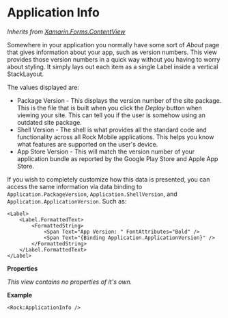 # Application Info

_Inherits from_ [_Xamarin.Forms.ContentView_](https://docs.microsoft.com/en-us/dotnet/api/xamarin.forms.contentview)

Somewhere in your application you normally have some sort of _About_ page that gives information about your app, such as version numbers. This view provides those version numbers in a quick way without you having to worry about styling. It simply lays out each item as a single Label inside a vertical StackLayout.

The values displayed are:

* Package Version - This displays the version number of the site package. This is the file that is built when you click the _Deploy_ button when viewing your site. This can tell you if the user is somehow using an outdated site package.
* Shell Version - The shell is what provides all the standard code and functionality across all Rock Mobile applications. This helps you know what features are supported on the user's device.
* App Store Version - This will match the version number of your application bundle as reported by the Google Play Store and Apple App Store.

If you wish to completely customize how this data is presented, you can access the same information via data binding to `Application.PackageVersion`, `Application.ShellVersion`, and `Application.ApplicationVersion`. Such as:

```markup
<Label>
    <Label.FormattedText>
        <FormattedString>
            <Span Text="App Version: " FontAttributes="Bold" />
            <Span Text="{Binding Application.ApplicationVersion}" />
        </FormattedString>
    </Label.FormattedText>
</Label>
```

**Properties**

_This view contains no properties of it's own._

**Example**

```markup
<Rock:ApplicationInfo />
```



